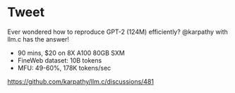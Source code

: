 # Tweet

Ever wondered how to reproduce GPT-2 (124M) efficiently?
@karpathy with llm.c has the answer!

- 90 mins, $20 on 8X A100 80GB SXM
- FineWeb dataset: 10B tokens
- MFU: 49-60%, 178K tokens/sec

https://github.com/karpathy/llm.c/discussions/481